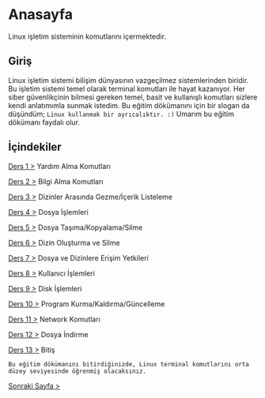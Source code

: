 # Anasayfa
Linux işletim sisteminin komutlarını içermektedir.

## Giriş
Linux işletim sistemi bilişim dünyasının vazgeçilmez sistemlerinden biridir. Bu işletim sistemi temel olarak terminal komutları ile hayat kazanıyor. Her siber güvenlikçinin bilmesi gereken temel, basit ve kullanışlı komutları sizlere kendi anlatımımla sunmak istedim. Bu eğitim dökümanını için bir slogan da düşündüm;
` Linux kullanmak bir ayrıcalıktır. :) `
Umarım bu eğitim dökümanı faydalı olur.

## İçindekiler


[Ders 1 >](https://saricayemre.github.io/linuxkomutsatiridersleri-ders1/)   Yardım Alma Komutları

[Ders 2 >](https://saricayemre.github.io/linuxkomutsatiridersleri-ders2/)   Bilgi Alma Komutları

[Ders 3 >](https://saricayemre.github.io/linuxkomutsatiridersleri-ders3/)   Dizinler Arasında Gezme/İçerik Listeleme

[Ders 4 >](https://saricayemre.github.io/linuxkomutsatiridersleri-ders4/)   Dosya İşlemleri

[Ders 5 >](https://saricayemre.github.io/linuxkomutsatiridersleri-ders5/)   Dosya Taşıma/Kopyalama/Silme

[Ders 6 >](https://saricayemre.github.io/linuxkomutsatiridersleri-ders6/)   Dizin Oluşturma ve Silme

[Ders 7 >](https://saricayemre.github.io/linuxkomutsatiridersleri-ders7/)   Dosya ve Dizinlere Erişim Yetkileri

[Ders 8 >](https://saricayemre.github.io/linuxkomutsatiridersleri-ders8/)   Kullanıcı İşlemleri

[Ders 9 >](https://saricayemre.github.io/linuxkomutsatiridersleri-ders9/)   Disk İşlemleri

[Ders 10 >](https://saricayemre.github.io/linuxkomutsatiridersleri-ders10/) Program Kurma/Kaldırma/Güncelleme

[Ders 11 >](https://saricayemre.github.io/linuxkomutsatiridersleri-ders11/) Network Komutları

[Ders 12 >](https://saricayemre.github.io/linuxkomutsatiridersleri-ders12/) Dosya İndirme

[Ders 13 >](https://saricayemre.github.io/linuxkomutsatiridersleri-ders13/) Bitiş

``` Kazancınız:
Bu eğitim dökümanını bitirdiğinizde, Linux terminal komutlarını orta düzey seviyesinde öğrenmiş olacaksınız.
```

[Sonraki Sayfa >](https://saricayemre.github.io/linuxkomutsatiridersleri-ders1/)

